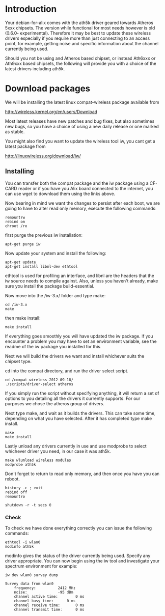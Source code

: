 # Introduction #

Your debian-for-alix comes with the ath5k driver geared towards Atheros 5xxx chipsets. The version while functional for most needs however is old (0.6.0- experimental). Therefore it may be best to update these wireless drivers especially if you require more than just connecting to an access point, for example, getting noise and specific information about the channel currently being used.

Should you not be using and Atheros based chipset, or instead Ath6xxx or Ath9xxx based chipsets, the following will provide you with a choice of the latest drivers including ath5k.


# Download packages #

We will be installing the latest linux compat-wireless package available from

http://wireless.kernel.org/en/users/Download

Most latest releases have new patches and bug fixes, but also sometimes new bugs, so you have a choice of using a new daily release or one marked as stable.

You might also find you want to update the wireless tool iw, you cant get a latest package from

http://linuxwireless.org/download/iw/

## Installing ##

You can transfer both the compat package and the iw package using a CF-CARD reader or if you have you Alix board connected to the internet, you can use wget to download them using the links above.

Now bearing in mind we want the changes to persist after each boot, we are going to have to alter read only memory, execute the following commands:

```
remountrw
rebind on
chroot /ro
```

first purge the previous iw installation:

```
apt-get purge iw
```

Now update your system and install the following:

```
apt-get update
apt-get install libnl-dev ethtool
```

ethtool is used for profiling an interface, and libnl are the headers that the iw source needs to compile against. Also, unless you haven't already, make sure you install the package build-essential.

Now move into the /iw-3.x/ folder and type make:

```
cd /iw-3.x
make
```

then make install:

```
make install
```

If everything goes smoothly you will have updated the iw package. If you encounter a problem you may have to set an environment variable, see the readme of the iw package you installed for this.

Next we will build the drivers we want and install whichever suits the chipset type.

cd into the compat directory, and run the driver select script.

```
cd /compat-wireless-2012-09-18/
./scripts/driver-select atheros
```

If you simply run the script without specifying anything, it will return a set of options to you detailing all the drivers it currently supports. For our purposes we chose the atheros group of drivers.

Next type make, and wait as it builds the drivers. This can take some time, depending on what you have selected. After it has completed type make install.

```
make
make install
```

Lastly unload any drivers currently in use and use modprobe to select whichever driver you need, in our case it was ath5k.

```
make wlunload wireless modules
modprobe ath5k
```

Don't forget to return to read only memory, and then once you have you can reboot.

```
history -c ; exit
rebind off
remountro

shutdown -r -t secs 0
```

### Check ###

To check we have done everything correctly you can issue the following commands:

```
ethtool -i wlan0
modinfo ath5k  
```

modinfo gives the status of the driver currently being used. Specify any driver appropriate.
You can now begin using the iw tool and investigate your spectrum environment for example:

```
iw dev wlan0 survey dump

Survey data from wlan0
	frequency:			2412 MHz
	noise:				-95 dBm
	channel active time:		0 ms
	channel busy time:		0 ms
	channel receive time:		0 ms
	channel transmit time:		0 ms
```
